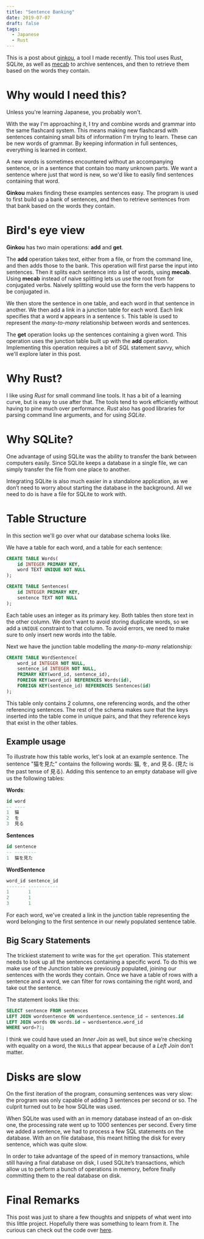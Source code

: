 ```yaml
---
title: "Sentence Banking"
date: 2019-07-07
draft: false
tags:
  - Japanese
  - Rust
---
```


This is a post about [ginkou](https://github.com/cronokirby/ginkou), a tool I
made recently. This tool uses Rust, SQLite, as well as
[mecab](http://taku910.github.io/mecab/) to archive sentences, and then to
retrieve them based on the words they contain.

# Why would I need this?
Unless you're learning Japanese, you probably won't.

With the way I'm approaching it, I try and combine words and grammar into the
same flashcard system. This means making new flashcarsd with sentences
containing small bits of information I'm trying to learn. These can be new words
of grammar. By keeping information in full sentences, everything is learned in context.

A new words is sometimes encountered without an accompanying sentence, or in a
sentence that contain too many unknown parts. We want a sentence where just that
word is new, so we'd like to easily find sentences containing that word.

**Ginkou** makes finding these examples sentences easy. The program is used to
first build up a bank of sentences, and then to retrieve sentences from that
bank based on the words they contain.

# Bird's eye view
**Ginkou** has two main operations: **add** and **get**.

The **add** operation takes text, either from a file, or from the command line,
and then adds those to the bank. This operation will first parse the input into
sentences. Then it splits each sentence into a list of words, using **mecab**.
Using **mecab** instead of naive splitting lets us use the root from for
conjugated verbs. Naively splitting would use the form the verb happens to be
conjugated in.

We then store the sentence in one table, and each word in that sentence in
another. We then add a link in a junction table for each word. Each link
specifies that a word `W` appears in a sentence `S`. This table is used to
represent the *many-to-many* relationship between words and sentences.

The **get** operation looks up the sentences containing a given word. This
operation uses the junction table built up with the **add** operation.
Implementing this operation requires a bit of *SQL* statement savvy, which we'll explore later in
this post.

# Why Rust?
I like using *Rust* for small command line tools. It has a bit of a learning
curve, but is easy to use after that. The tools tend to work efficiently without
having to pine much over performance. *Rust* also has good libraries for parsing
command line arguments, and for using *SQLite*.

# Why SQLite?
One advantage of using SQLite was the ability to transfer the bank between
computers easily. Since SQLite keeps a database in a single file,
we can simply transfer the file from one place to another.

Integrating SQLite is also much easier in a standalone application,
as we don’t need to worry about starting the database in the background.
All we need to do is have a file for SQLite to work with.

# Table Structure
In this section we'll go over what our database schema looks like.

We have a table for each word, and a table for each sentence:

```sql
CREATE TABLE Words(
    id INTEGER PRIMARY KEY,
    word TEXT UNIQUE NOT NULL
);

CREATE TABLE Sentences(
    id INTEGER PRIMARY KEY,
    sentence TEXT NOT NULL
);
```

Each table uses an integer as its primary key. Both tables then store text in
the other column. We don't want to avoid storing duplicate words, so we add a
`UNIQUE` constraint to that column. To avoid errors, we need to make sure to
only insert new words into the table.

Next we have the junction table modelling the *many-to-many* relationship:
```sql
CREATE TABLE WordSentence(
    word_id INTEGER NOT NULL,
    sentence_id INTEGER NOT NULL,
    PRIMARY KEY(word_id, sentence_id),
    FOREIGN KEY(word_id) REFERENCES Words(id),
    FOREIGN KEY(sentence_id) REFERENCES Sentences(id)
);
```
This table only contains 2 columns, one referencing words, and the other
referencing sentences. The rest of the schema makes sure that the keys inserted
into the table come in unique pairs, and that they reference keys that exist in
the other tables.

## Example usage

To illustrate how this table works, let's look at an example sentence. The
sentence "猫を見た" contains the following words: 猫, を, and 見る. (見た is the
past tense of 見る). Adding this sentence to an empty database will give us the
following tables:

**Words**:
```sql
id word
-- ----
1  猫
2  を
3  見る
```

**Sentences**

```sql
id sentence
-- --------
1  猫を見た
```

**WordSentence**
```sql
word_id sentence_id
------- -----------
1       1
2       1
3       1
```

For each word, we've created a link in the junction table representing the word
belonging to the first sentence in our newly populated sentence table.

## Big Scary Statements
The trickiest statement to write was for the `get` operation. 
This statement needs to look up all the sentences containing a specific word.
To do this we make use of the Junction table we previously populated,
joining our sentences with the words they contain.
Once we have a table of rows with a sentence and a word,
we can filter for rows containing the right word, and take out the sentence.

The statement looks like this:
```sql
SELECT sentence FROM sentences
LEFT JOIN wordsentence ON wordsentence.sentence_id = sentences.id
LEFT JOIN words ON words.id = wordsentence.word_id
WHERE word=?1;
```

I think we could have used an *Inner Join* as well,
but since we’re checking with equality on a word,
the `NULL`s that appear because of a *Left Join* don’t matter.

# Disks are slow
On the first iteration of the program, consuming sentences was very slow:
the program was only capable of adding 3 sentences per second or so.
The culprit turned out to be how SQLite was used.

When SQLite was used with an in memory database instead of an on-disk one,
the processing rate went up to 1000 sentences per second.
Every time we added a sentence, we had to process a few SQL statements on the
database. With an on file database, this meant hitting the disk for every sentence, which was quite slow.

In order to take advantage of the speed of in memory transactions,
while still having a final database on disk, I used SQLite’s transactions,
which allow us to perform a bunch of operations in memory,
before finally committing them to the real database on disk.

# Final Remarks
This post was just to share a few thoughts and snippets of what went into this
little project. Hopefully there was something to learn from it.
The curious can check out the code over [here](https://github.com/cronokirby/ginkou).

